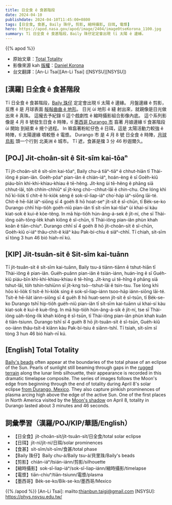 ```yaml
---
title: 日全食 ê 食甚階段
date: 2024-04-10
publishdate: 2024-04-10T11:45:00+0800
tags: [日全食, 食甚, Baily 珠仔, 剪影, 縮時攝影, 日珥, 電漿]
hero: https://apod.nasa.gov/apod/image/2404/image0tseKorona_1100.jpg
summary: Tī 日全食 ê 食甚階段，Baily 珠仔定定會出現 tī 太陽 ê 邊緣。
---
```


{{% apod %}}

- 原始文章：[Total Totality](https://apod.nasa.gov/apod/ap240410.html)
- 影像來源 kah [版權][copyright]：[Daniel Korona](mailto:dakoko_minera@live.com.ar)
- 台文翻譯：[An-Li Tsai][An-Li Tsai] ([NSYSU][NSYSU])

## [漢羅] 日全食 ê 食甚階段
Tī 日全食 ê 食甚階段，[Baily 珠仔][Baily's beads] 定定會出現 tī 太陽 ê 邊緣。
月盤邊緣 ê 剪影，反應 ê 是 月球表面 [敧敧曲曲 ê 地形][rugged terrain]。
日光 ùi 地形 ê 縫 射出來，就親像是日光做出來 ê 真珠。
這攏去予紀錄 tī 這个戲劇性 ê 縮時攝影組合影像內底。
這个系列影像是 4 月 8 號發生日食 ê 時陣，tī [墨西哥 Durango 市][from Durango, Mexico] 翕著 月娘邊緣 tī 食甚階段 ùi 開始 到結束 ê 規个過程。
In 嘛翕著粉紅仔色 ê 日珥，這是 太陽活動力較強 ê 時陣，tī 太陽邊緣 噴較懸 ê 電漿。
Durango 市 是 4 月 8 號 日全食 ê 時陣，[月球烏影][Moon's shadow] 頭一个行到 北美洲 ê 城市。
Tī 遮，食甚是擋 3 分 46 秒遐爾久。

## [POJ] Ji̍t-choân-si̍t ê Si̍t-sīm kai-tōaⁿ
Tī ji̍t-choân-si̍t ê si̍t-sīm kai-tōaⁿ, Baily chu-á tiāⁿ-tiāⁿ ē chhut-hiān tī Thài-iông ê pian-iân.
Goe̍h-pôaⁿ pian-iân ê chián-iáⁿ, hoán-èng ê sī Goe̍h-kiû piáu-bīn khi-khi-khiau-khiau ê tē-hêng.
Ji̍t-kng ùi tē-hêng ê phāng siā chhut-lâi, to̍h chhin-chhiūⁿ sī ji̍t-kng chò--chhut-lâi ê chin-chu.
Che lóng khì hō͘ kì-lio̍k tī chit-ê hì-kio̍k sèng ê sok-sî-liap-iáⁿ cho͘-ha̍p iáⁿ-siōng lāi-té.
Chit-ê hē-lia̍t iáⁿ-siōng sī 4 goe̍h 8 hō hoat-seⁿ ji̍t-si̍t ê sî-chūn, tī Be̍k-se-ko Durango chhī hip-tio̍h goe̍h-niû pian-iân tī si̍t-sīm kai-tōaⁿ ùi khai-sí kàu kiat-sok ê kui-ê kòe-têng.
In mā hip-tio̍h hún-âng-á-sek ê ji̍t-ní, che sī Thài-iông oa̍h-tōng-le̍k khah kiông ê sî-chūn, tī Thài-iông pian-iân phùn khah koân ê tiān-chiuⁿ.
Durango chhī sī 4 goe̍h 8 hō ji̍t-choân-si̍t ê sî-chūn, Goe̍h-kiû o͘-iáⁿ thâu-chi̍t-ê kiâⁿ kàu Pak-bí-chiu ê siâⁿ-chhī.
Tī chiah, si̍t-sīm sī tòng 3 hun 46 bió hiah-nī kú.

## [KIP] Ji̍t-tsuân-si̍t ê Si̍t-sīm kai-tuānn
Tī ji̍t-tsuân-si̍t ê si̍t-sīm kai-tuānn, Baily tsu-á tiānn-tiānn ē tshut-hiān tī Thài-iông ê pian-iân.
Gue̍h-puânn pian-iân ê tsián-iánn, huán-ìng ê sī Gue̍h-kiû piáu-bīn khi-khi-khiau-khiau ê tē-hîng.
Ji̍t-kng uì tē-hîng ê phāng siā tshut-lâi, to̍h tshin-tshiūnn sī ji̍t-kng tsò--tshut-lâi ê tsin-tsu.
Tse lóng khì hōo kì-lio̍k tī tsit-ê hì-kio̍k sìng ê sok-sî-liap-iánn tsoo-ha̍p iánn-siōng lāi-té.
Tsit-ê hē-lia̍t iánn-siōng sī 4 gue̍h 8 hō huat-senn ji̍t-si̍t ê sî-tsūn, tī Be̍k-se-ko Durango tshī hip-tio̍h gue̍h-niû pian-iân tī si̍t-sīm kai-tuānn uì khai-sí kàu kiat-sok ê kui-ê kuè-tîng.
In mā hip-tio̍h hún-âng-á-sik ê ji̍t-ní, tse sī Thài-iông ua̍h-tōng-li̍k khah kiông ê sî-tsūn, tī Thài-iông pian-iân phùn khah kuân ê tiān-tsiunn.
Durango tshī sī 4 gue̍h 8 hō ji̍t-tsuân-si̍t ê sî-tsūn, Gue̍h-kiû oo-iánn thâu-tsi̍t-ê kiânn kàu Pak-bí-tsiu ê siânn-tshī.
Tī tsiah, si̍t-sīm sī tòng 3 hun 46 bió hiah-nī kú.

## [English] Total Totality
[Baily's beads][Baily's beads] often appear at the boundaries of the total phase of an eclipse of the Sun.
Pearls of sunlight still beaming through gaps in the [rugged terrain][rugged terrain] along the lunar limb silhouette, their appearance is recorded in this dramatic timelapse composite.
The series of images follows the Moon's edge from beginning through the end of totality during April 8's solar eclipse [from Durango, Mexico][from Durango, Mexico].
They also capture pinkish prominences of plasma arcing high above the edge of the active Sun.
One of the first places in North America visited by the [Moon's shadow][Moon's shadow] on April 8, totality in Durango lasted about 3 minutes and 46 seconds.

## 詞彙學習（漢羅/POJ/KIP/華語/English）
- 【日全食】ji̍t-choân-si̍t/ji̍t-tsuân-si̍t/日全食/total solar eclipse
- 【日珥】ji̍t-ní/ji̍t-ní/日珥/solar prominences
- 【食甚】si̍t-sīm/si̍t-sīm/食甚/total phase
- 【Baily 珠仔】Baily chu-á/Baily tsu-á/貝里珠/Baily's beads
- 【剪影】chián-iáⁿ/tsián-iánn/剪影/silhouette
- 【縮時攝影】sok-sî-liap-iáⁿ/sok-sî-liap-iánn/縮時攝影/timelapse
- 【電漿】tiān-chiuⁿ/tiān-tsiunn/電漿/plasma
- 【墨西哥】Be̍k-se-ko/Bi̍k-se-ko/墨西哥/Mexico

{{% /apod %}}
[An-Li Tsai]: mailto:thianbun.taigi@gmail.com
[NSYSU]: https://phys.nsysu.edu.tw/

[copyright]: https://apod.nasa.gov/apod/fap/lib/about_apod.html#srapply
[License]: https://creativecommons.org/licenses/by/3.0/

[Baily's beads]:https://alpo-astronomy.org/eclipse/observeeclipses/chapter9.htm
[rugged terrain]:https://apod.nasa.gov/apod/ap230917.html
[from Durango, Mexico]:https://www.timeanddate.com/eclipse/in/mexico/durango?iso=20240408
[Moon's shadow]:https://science.nasa.gov/eclipses/future-eclipses/eclipse-2024/
